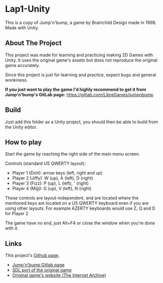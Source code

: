 # Lap1-Unity

This is a copy of Jump'n'bump, a game by Brainchild Design made in 1998. Made with Unity.

## About The Project

This project was made for learning and practicing making 2D Games with Unity. It uses the original game's assets but does not reproduce the original game accurately.

Since this project is just for learning and practice, expect bugs and general wonkiness. 

**If you just want to play the game I'd highly recommend to get it from Jump'n'bump's GitLab page:** https://gitlab.com/LibreGames/jumpnbump

## Build

Just add this folder as a Unity project, you should then be able to build from the Unity editor.

## How to play

Start the game by reaching the right side of the main menu screen. <!-- Uncomment when implemented: Every player on the right side of the fallen tree trunk will be part of the game. -->

Controls (standard US QWERTY layout):

- Player 1 (Dott): arrow keys (left, right and up)
- Player 2 (Jiffy): W (up), A (left), D (right)
- Player 3 (Fizz): P (up), L (left), ' (right)
- Player 4 (Mijji): G (up), V (left), N (right)

These controls are layout-independent, and are located where the mentioned keys are located on a US QWERTY keyboard even if you are using other layouts. For example AZERTY keyboards would use Z, Q and D for Player 2

The game have no end, just Alt+F4 or close the window when you're done with it. <!-- Uncomment when implemented: Press ESC to end the game and access the final scoreboard. Press ESC again to loop back to the main menu.-->

## Links

This project's [Github page](https://github.com/serille/Lap1-Unity).

- [Jump'n'bump Gitlab page](https://gitlab.com/LibreGames/jumpnbump)
- [SDL port of the original game](http://www.icculus.org/jumpnbump/)
- [Original game's website (The Internet Archive)](https://web.archive.org/web/20180103174731/http://brainchilddesign.com/Bottom.php?Page=Games&SubPage=JnB)
